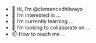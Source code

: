 - 👋 Hi, I’m @clemencedhliwayo
- 👀 I’m interested in ...
- 🌱 I’m currently learning ...
- 💞️ I’m looking to collaborate on ...
- 📫 How to reach me ...

<!---
clemencedhliwayo/clemencedhliwayo is a ✨ special ✨ repository because its `README.md` (this file) appears on your GitHub profile.
You can click the Preview link to take a look at your changes.
--->
